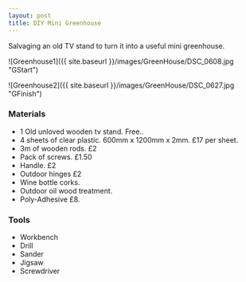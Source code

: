 ```yaml
---
layout: post
title: DIY Mini Greenhouse
---
```


Salvaging an old TV stand to turn it into a useful mini greenhouse.

![Greenhouse1]({{ site.baseurl }}/images/GreenHouse/DSC_0608.jpg "GStart")

![Greenhouse2]({{ site.baseurl }}/images/GreenHouse/DSC_0627.jpg "GFinish")

### Materials

* 1 Old unloved wooden tv stand. Free..
* 4 sheets of clear plastic. 600mm x 1200mm x 2mm. £17 per sheet.
* 3m of wooden rods. £2
* Pack of screws. £1.50
* Handle. £2
* Outdoor hinges £2
* Wine bottle corks.
* Outdoor oil wood treatment.
* Poly-Adhesive £8.

### Tools

* Workbench
* Drill
* Sander
* Jigsaw
* Screwdriver